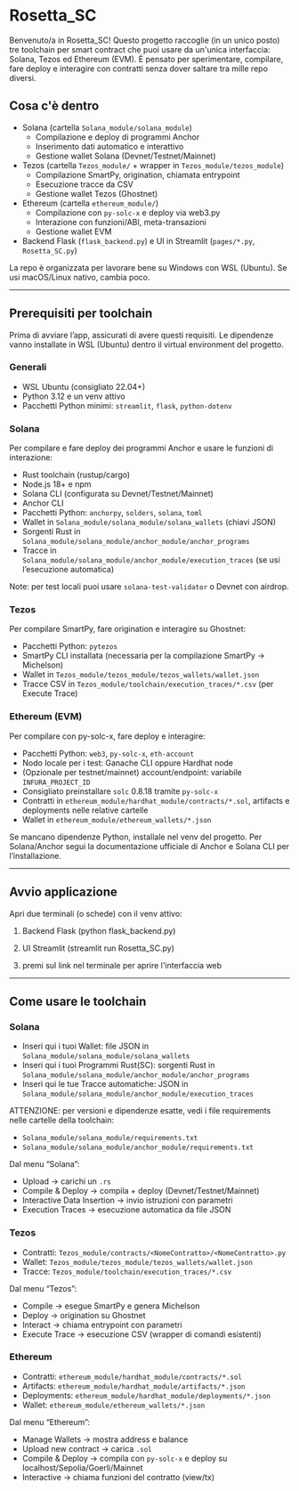 # Rosetta_SC

Benvenuto/a in Rosetta_SC! Questo progetto raccoglie (in un unico posto) tre toolchain per smart contract che puoi usare da un'unica interfaccia: Solana, Tezos ed Ethereum (EVM). È pensato per sperimentare, compilare, fare deploy e interagire con contratti senza dover saltare tra mille repo diversi.


## Cosa c'è dentro

- Solana (cartella `Solana_module/solana_module`)
  - Compilazione e deploy di programmi Anchor
  - Inserimento dati automatico e interattivo
  - Gestione wallet Solana (Devnet/Testnet/Mainnet)
- Tezos (cartella `Tezos_module/` + wrapper in `Tezos_module/tezos_module`)
  - Compilazione SmartPy, origination, chiamata entrypoint
  - Esecuzione tracce da CSV
  - Gestione wallet Tezos (Ghostnet)
- Ethereum (cartella `ethereum_module/`)
  - Compilazione con `py-solc-x` e deploy via web3.py
  - Interazione con funzioni/ABI, meta-transazioni 
  - Gestione wallet EVM
- Backend Flask (`flask_backend.py`) e UI in Streamlit (`pages/*.py`, `Rosetta_SC.py`)

La repo è organizzata per lavorare bene su Windows con WSL (Ubuntu). Se usi macOS/Linux nativo, cambia poco.


---

## Prerequisiti per toolchain

Prima di avviare l’app, assicurati di avere questi requisiti. Le dipendenze vanno installate in WSL (Ubuntu) dentro il virtual environment del progetto.

### Generali
- WSL Ubuntu (consigliato 22.04+)
- Python 3.12 e un venv attivo 
- Pacchetti Python minimi: `streamlit`, `flask`, `python-dotenv`

### Solana
Per compilare e fare deploy dei programmi Anchor e usare le funzioni di interazione:
- Rust toolchain (rustup/cargo)
- Node.js 18+ e npm
- Solana CLI (configurata su Devnet/Testnet/Mainnet)
- Anchor CLI
- Pacchetti Python: `anchorpy`, `solders`, `solana`, `toml`
- Wallet in `Solana_module/solana_module/solana_wallets` (chiavi JSON)
- Sorgenti Rust in `Solana_module/solana_module/anchor_module/anchor_programs`
- Tracce in `Solana_module/solana_module/anchor_module/execution_traces` (se usi l’esecuzione automatica)

Note: per test locali puoi usare `solana-test-validator` o Devnet con airdrop.

### Tezos
Per compilare SmartPy, fare origination e interagire su Ghostnet:
- Pacchetti Python: `pytezos`
- SmartPy CLI installata (necessaria per la compilazione SmartPy → Michelson)
- Wallet in `Tezos_module/tezos_module/tezos_wallets/wallet.json`
- Tracce CSV in `Tezos_module/toolchain/execution_traces/*.csv` (per Execute Trace)

### Ethereum (EVM)
Per compilare con py-solc-x, fare deploy e interagire:
- Pacchetti Python: `web3`, `py-solc-x`, `eth-account`
- Nodo locale per i test: Ganache CLI oppure Hardhat node
- (Opzionale per testnet/mainnet) account/endpoint: variabile `INFURA_PROJECT_ID`
- Consigliato preinstallare `solc` 0.8.18 tramite `py-solc-x`
- Contratti in `ethereum_module/hardhat_module/contracts/*.sol`, artifacts e deployments nelle relative cartelle
- Wallet in `ethereum_module/ethereum_wallets/*.json`

Se mancano dipendenze Python, installale nel venv del progetto. Per Solana/Anchor segui la documentazione ufficiale di Anchor e Solana CLI per l’installazione.

---


##  Avvio applicazione

Apri due terminali (o schede) con il venv attivo:

1) Backend Flask (python flask_backend.py)

2) UI Streamlit (streamlit run Rosetta_SC.py)

3) premi sul link nel terminale per aprire l'interfaccia web

---

##  Come usare le toolchain

### Solana
- Inseri qui i tuoi Wallet: file JSON in `Solana_module/solana_module/solana_wallets`
- Inseri qui i tuoi Programmi Rust(SC): sorgenti Rust in `Solana_module/solana_module/anchor_module/anchor_programs`
- Inseri qui le tue Tracce automatiche: JSON in `Solana_module/solana_module/anchor_module/execution_traces`

ATTENZIONE: per versioni e dipendenze esatte, vedi i file requirements nelle cartelle della toolchain:
- `Solana_module/solana_module/requirements.txt`
- `Solana_module/solana_module/anchor_module/requirements.txt`

Dal menu “Solana”:
- Upload → carichi un `.rs`
- Compile & Deploy → compila + deploy (Devnet/Testnet/Mainnet)
- Interactive Data Insertion → invio istruzioni con parametri
- Execution Traces → esecuzione automatica da file JSON

### Tezos
- Contratti: `Tezos_module/contracts/<NomeContratto>/<NomeContratto>.py`
- Wallet: `Tezos_module/tezos_module/tezos_wallets/wallet.json`
- Tracce: `Tezos_module/toolchain/execution_traces/*.csv`

Dal menu “Tezos”:
- Compile → esegue SmartPy e genera Michelson
- Deploy → origination su Ghostnet
- Interact → chiama entrypoint con parametri
- Execute Trace → esecuzione CSV (wrapper di comandi esistenti)

### Ethereum
- Contratti: `ethereum_module/hardhat_module/contracts/*.sol`
- Artifacts: `ethereum_module/hardhat_module/artifacts/*.json`
- Deployments: `ethereum_module/hardhat_module/deployments/*.json`
- Wallet: `ethereum_module/ethereum_wallets/*.json`

Dal menu “Ethereum”:
- Manage Wallets → mostra address e balance
- Upload new contract → carica `.sol`
- Compile & Deploy → compila con `py-solc-x` e deploy su localhost/Sepolia/Goerli/Mainnet
- Interactive → chiama funzioni del contratto (view/tx)
